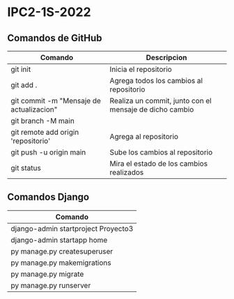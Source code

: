 # IPC2-1S-2022
## Comandos de GitHub
| Comando | Descripcion	|
|---------|-------------|
| git init | Inicia el repositorio |
| git add . | Agrega todos los cambios al repositorio |
| git commit -m "Mensaje de actualizacion" | Realiza un commit, junto con el mensaje de dicho cambio |
| git branch -M main | |
| git remote add origin 'repositorio' | Agrega al repositorio |
| git push -u origin main | Sube los cambios al repositorio |
| git status | Mira el estado de los cambios realizados |

## Comandos Django
| Comando |
|---------|
| django-admin startproject Proyecto3 |
| django-admin startapp home |
| py manage.py createsuperuser |
| py manage.py makemigrations |
| py manage.py migrate |
| py manage.py runserver |